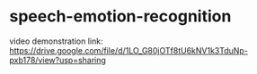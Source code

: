 # speech-emotion-recognition
video demonstration link: https://drive.google.com/file/d/1LO_G80jOTf8tU6kNV1k3TduNp-pxb178/view?usp=sharing 
